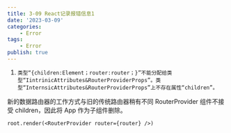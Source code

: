 ```yaml
---
title: 3-09 React记录报错信息1
date: '2023-03-09'
categories:
    - Error
tags:
    - Error
publish: true
---
```


1. `类型“{children:Element；router:router；}”不能分配给类型“IintrinicAttributes&RouterProviderProps”。类型“InternsicAttributes&RouterProviderProps”上不存在属性“children”。`

新的数据路由器的工作方式与旧的传统路由器稍有不同
RouterProvider 组件不接受 children，因此将 App 作为子组件删除。

```tsx
root.render(<RouterProvider router={router} />)
```

